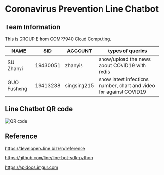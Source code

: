 ﻿# Coronavirus Prevention Line Chatbot
 
## Team Information

   This is GROUP E from COMP7940 Cloud Computing.

  |   NAME     |     SID   |   ACCOUNT   |            types of queries                                        |
  |------------|-----------|-------------|--------------------------------------------------------------------|
  |SU Zhanyi   |  19430051 |   zhanyis   |  show/upload the news about COVID19 with redis                     |
  |GUO Fusheng |  19413238 | singsing215 |  show latest infections number, chart and video for against COVID19|
 
## Line Chatbot QR code

![QR code](http://github.com/singsing215/project-line-chatbot/raw/master/comp7940project/QRcode.PNG)

## Reference
https://developers.line.biz/en/reference

https://github.com/line/line-bot-sdk-python

https://apidocs.imgur.com
